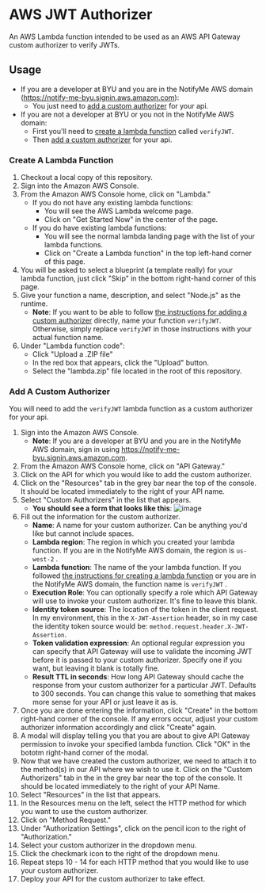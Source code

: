 # AWS JWT Authorizer
An AWS Lambda function intended to be used as an AWS API Gateway custom authorizer to verify JWTs.

## Usage
- If you are a developer at BYU and you are in the NotifyMe AWS domain (https://notify-me-byu.signin.aws.amazon.com):
    + You just need to [add a custom authorizer](#add-a-custom-authorizer) for your api.
- If you are not a developer at BYU or you not in the NotifyMe AWS domain:
    + First you'll need to [create a lambda function](#create-a-lambda-function) called `verifyJWT`.
    + Then [add a custom authorizer](#add-a-custom-authorizer) for your api.

### Create A Lambda Function
1. Checkout a local copy of this repository.
2. Sign into the Amazon AWS Console.
3. From the Amazon AWS Console home, click on "Lambda."
    + If you do not have any existing lambda functions:
        - You will see the AWS Lambda welcome page. 
        - Click on "Get Started Now" in the center of the page. 
    + If you do have existing lambda functions:
        - You will see the normal lambda landing page with the list of your lambda functions.
        - Click on "Create a Lambda function" in the top left-hand corner of this page.
4. You will be asked to select a blueprint (a template really) for your lambda function, just click "Skip" in the bottom right-hand corner of this page.
5. Give your function a name, description, and select "Node.js" as the runtime.
    + **Note**: If you want to be able to follow [the instructions for adding a custom authorizer](#add-a-custom-authorizer) directly, name your function `verifyJWT`. Otherwise, simply replace `verifyJWT` in those instructions with your actual function name.
6. Under "Lambda function code":
    + Click "Upload a .ZIP file"
    + In the red box that appears, click the "Upload" button.
    + Select the "lambda.zip" file located in the root of this repository.

### Add A Custom Authorizer
You will need to add the `verifyJWT` lambda function as a custom authorizer for your api.

1. Sign into the Amazon AWS Console.
    + **Note**: If you are a developer at BYU and you are in the NotifyMe AWS domain, sign in using https://notify-me-byu.signin.aws.amazon.com.
2. From the Amazon AWS Console home, click on "API Gateway."
3. Click on the API for which you would like to add the custom authorizer.
4. Click on the "Resources" tab in the grey bar near the top of the console. It should be located immediately to the right of your API name.
5. Select "Custom Authorizers" in the list that appears.
    + **You should see a form that looks like this**:
    ![image](https://cloud.githubusercontent.com/assets/281637/13755808/8ed15406-e9e2-11e5-9a06-733126664468.png)
6. Fill out the information for the custom authorizer.
    + **Name**: A name for your custom authorizer. Can be anything you'd like but cannot include spaces.
    + **Lambda region**: The region in which you created your lambda function. If you are in the NotifyMe AWS domain, the region is `us-west-2` .
    + **Lambda function**: The name of the your lambda function. If you followed [the instructions for creating a lambda function](#create-a-lambda-function) or you are in the NotifyMe AWS domain, the function name is `verifyJWT` .
    + **Execution Role**: You can optionally specify a role which API Gateway will use to invoke your custom authorizer. It's fine to leave this blank.
    + **Identity token source**: The location of the token in the client request. In my environment, this in the `X-JWT-Assertion` header, so in my case the identity token source would be: `method.request.header.X-JWT-Assertion`.
    + **Token validation expression**: An optional regular expression you can specify that API Gateway will use to validate the incoming JWT before it is passed to your custom authorizer. Specify one if you want, but leaving it blank is totally fine.
    + **Result TTL in seconds**: How long API Gateway should cache the response from your custom authorizer for a particular JWT. Defaults to 300 seconds. You can change this value to something that makes more sense for your API or just leave it as is.
7. Once you are done entering the information, click "Create" in the bottom right-hand corner of the console. If any errors occur, adjust your custom authorizer information accordingly and click "Create" again.
8. A modal will display telling you that you are about to give API Gateway permission to invoke your specified lambda function. Click "OK" in the bototm right-hand corner of the modal.
9. Now that we have created the custom authorizer, we need to attach it to the method(s) in our API where we wish to use it. Click on the "Custom Authorizers" tab in the in the grey bar near the top of the console. It should be located immediately to the right of your API Name.
10. Select "Resources" in the list that appears.
11. In the Resources menu on the left, select the HTTP method for which you want to use the custom authorizer.
12. Click on "Method Request."
13. Under "Authorization Settings", click on the pencil icon to the right of "Authorization."
14. Select your custom authorizer in the dropdown menu.
15. Click the checkmark icon to the right of the dropdown menu.
16. Repeat steps 10 - 14 for each HTTP method that you would like to use your custom authorizer.
17. Deploy your API for the custom authorizer to take effect.
